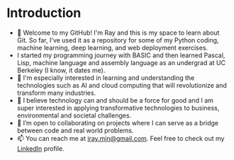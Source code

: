 <h1>Introduction</h1>
<ul>
<li>👋 Welcome to my GitHub! I'm Ray and this is my space to learn about Git. So far, I've used it as a repository for some of my Python coding, machine learning, deep learning, and web deployment exercises.</li>
<li>I started my programming journey with BASIC and then learned Pascal, Lisp, machine language and assembly language as an undergrad at UC Berkeley (I know, it dates me).</li>
<li>🌱 I'm especially interested in learning and understanding the technologies such as AI and cloud computing that will revolutionize and transform many industries.</li>
<li>👀 I believe technology can and should be a force for good and I am super interested in applying transformative technologies to business, environmental and societal challenges.</li>
<li>💞️ I’m open to collaborating on projects where I can serve as a bridge between code and real world problems.</li>
<li>📫 You can reach me at <a href = "mailto: iray.min@gmail.com">iray.min@gmail.com</a>. Feel free to check out my <a href="https://www.linkedin.com/in/ray-min/">LinkedIn</a> profile.</li>
</ul>
<!---
razormin/razormin is a ✨ special ✨ repository because its `README.md` (this file) appears on your GitHub profile.
You can click the Preview link to take a look at your changes.
--->
